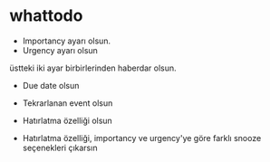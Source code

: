 # whattodo

- Importancy ayarı olsun.
- Urgency ayarı olsun

üstteki iki ayar birbirlerinden haberdar olsun.

- Due date olsun
- Tekrarlanan event olsun
- Hatırlatma özelliği olsun


- Hatırlatma özelliği, importancy ve urgency'ye göre farklı snooze seçenekleri çıkarsın
